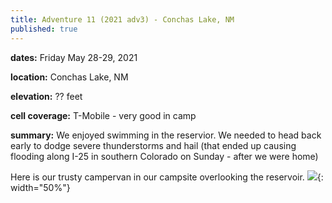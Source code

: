 ```yaml
---
title: Adventure 11 (2021 adv3) - Conchas Lake, NM
published: true
---
```

**dates:** Friday May 28-29, 2021

**location:** Conchas Lake, NM

**elevation:** ?? feet

**cell coverage:** T-Mobile - very good in camp

**summary:** We enjoyed swimming in the reservior. We needed to head back early to dodge severe thunderstorms and hail (that ended up causing flooding along I-25 in southern Colorado on Sunday - after we were home)

Here is our trusty campervan in our campsite overlooking the reservoir.
![](https:/assets/campervanning/2021-5-conchas-lake.jpg){: width="50%"}

